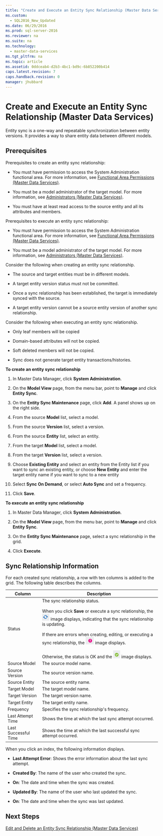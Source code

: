 ```yaml
---
title: "Create and Execute an Entity Sync Relationship (Master Data Services)"
ms.custom: 
  - SQL2016_New_Updated
ms.date: 06/29/2016
ms.prod: sql-server-2016
ms.reviewer: na
ms.suite: na
ms.technology: 
  - master-data-services
ms.tgt_pltfrm: na
ms.topic: article
ms.assetid: 0ddceab4-d2b3-4bc1-bd9c-6b852200b414
caps.latest.revision: 7
caps.handback.revision: 0
manager: jhubbard
---
```

# Create and Execute an Entity Sync Relationship (Master Data Services)
Entity sync is a one-way and repeatable synchronization between entity versions. It provides a way to share entity data between different models.  
  
## Prerequisites  
 Prerequisites to create an entity sync relationship:  
  
-   You must have permission to access the System Administration functional area. For more information, see [Functional Area Permissions (Master Data Services)](../../Topics/TopicNameNotContainA/Functional-Area-Permissions--Master-Data-Services-.md).  
  
-   You must be a model administrator of the target model. For more information, see [Administrators (Master Data Services)](../../Topics/TopicNameNotContainA/Administrators--Master-Data-Services-.md).  
  
-   You must have at least read access to the source entity and all its attributes and members.  
  
 Prerequisites to execute an entity sync relationship:  
  
-   You must have permission to access the System Administration functional area. For more information, see [Functional Area Permissions (Master Data Services)](../../Topics/TopicNameNotContainA/Functional-Area-Permissions--Master-Data-Services-.md).  
  
-   You must be a model administrator of the target model. For more information, see [Administrators (Master Data Services)](../../Topics/TopicNameNotContainA/Administrators--Master-Data-Services-.md).  
  
 Consider the following when creating an entity sync relationship.  
  
-   The source and target entities must be in different models.  
  
-   A target entity version status must not be committed.  
  
-   Once a sync relationship has been established, the target is immediately synced with the source.  
  
-   A target entity version cannot be a source entity version of another sync relationship.  
  
 Consider the following when executing an entity sync relationship.  
  
-   Only leaf members will be copied  
  
-   Domain-based attributes will not be copied.  
  
-   Soft deleted members will not be copied.  
  
-   Sync does not generate target entity transactions/histories.  
  
 **To create an entity sync relationship**  
  
1.  In Master Data Manager, click **System Administration**.  
  
2.  On the **Model View** page, from the menu bar, point to **Manage** and click **Entity Sync**.  
  
3.  On the **Entity Sync Maintenance** page, click **Add**. A panel shows up on the right side.  
  
4.  From the source **Model** list, select a model.  
  
5.  From the source **Version** list, select a version.  
  
6.  From the source **Entity** list, select an entity.  
  
7.  From the target **Model** list, select a model.  
  
8.  From the target **Version** list, select a version.  
  
9. Choose **Existing Entity** and select an entity from the Entity list if you want to sync an existing entity, or choose **New Entity** and enter the target entity name if you want to sync to a new entity  
  
10. Select **Sync On Demand**, or select **Auto Sync** and set a frequency.  
  
11. Click **Save**.  
  
 **To execute an entity sync relationship**  
  
1.  In Master Data Manager, click **System Administration**.  
  
2.  On the **Model View** page, from the menu bar, point to **Manage** and click **Entity Sync**.  
  
3.  On the **Entity Sync Maintenance** page, select a sync relationship in the grid.  
  
4.  Click **Execute**.  
  
## Sync Relationship Information  
 For each created sync relationship, a row with ten columns is added to the grid. The following table describes the columns.  
  
|Column|Description|  
|------------|-----------------|  
|Status|The sync relationship status.<br /><br /> When you click **Save** or execute a sync relationship, the ![Icon for updating status](../../Topics/TopicNameContainA/images/mds_StatusIcon_Updating.png "mds_StatusIcon_Updating") image displays, indicating that the sync relationship is updating.<br /><br /> If there are errors when creating, editing, or executing a sync relationship, the ![Icon for error status](../../Topics/TopicNameContainA/images/mds_StatusIcon_Error.png "mds_StatusIcon_Error") image displays.<br /><br /> Otherwise, the status is OK and the ![Icon for OK status](../../Topics/TopicNameContainA/images/mds_StatusIcon_OK.png "mds_StatusIcon_OK") image displays.|  
|Source Model|The source model name.|  
|Source Version|The source version name.|  
|Source Entity|The source entity name.|  
|Target Model|The target model name.|  
|Target Version|The target version name.|  
|Target Entity|The target entity name.|  
|Frequency|Specifies the sync relationship's frequency.|  
|Last Attempt Time|Shows the time at which the last sync attempt occurred.|  
|Last Successful Time|Shows the time at which the last successful sync attempt occurred.|  
  
 When you click an index, the following information displays.  
  
-   **Last Attempt Error**: Shows the error information about the last sync attempt.  
  
-   **Created By**: The name of the user who created the sync.  
  
-   **On**: The date and time when the sync was created.  
  
-   **Updated By**: The name of the user who last updated the sync.  
  
-   **On**: The date and time when the sync was last updated.  
  
## Next Steps  
 [Edit and Delete an Entity Sync Relationship (Master Data Services)](../../Topics/TopicNameNotContainA/Edit-and-Delete-an-Entity-Sync-Relationship--Master-Data-Services-.md)